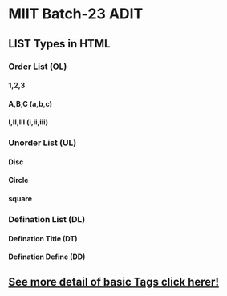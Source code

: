 # MIIT Batch-23 ADIT
## LIST Types in HTML
### Order List (OL)
#### 1,2,3
#### A,B,C (a,b,c)
#### I,II,III (i,ii,iii)

### Unorder List (UL)
#### Disc
#### Circle
#### square

### Defination List (DL)
#### Defination Title (DT)
#### Defination Define (DD)



## [See more detail of basic Tags click herer!](https://www.w3schools.com/html/html_lists.asp)
